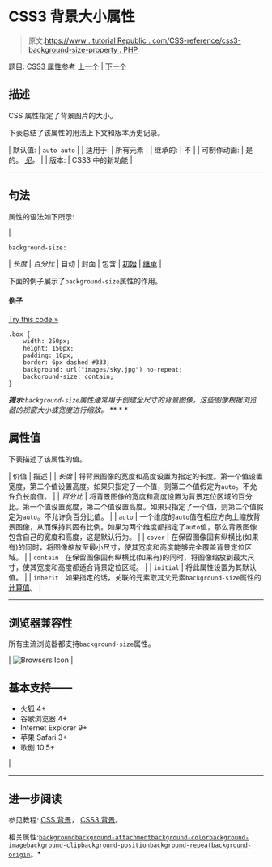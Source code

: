 # CSS3 背景大小属性

> 原文:[https://www . tutorial Republic . com/CSS-reference/css3-background-size-property . PHP](https://www.tutorialrepublic.com/css-reference/css3-background-size-property.php)

题目: [CSS3 属性参考](css3-properties.php) [上一个](css-background-repeat-property.php) | [下一个](css-border-property.php)

## 描述

CSS 属性指定了背景图片的大小。

下表总结了该属性的用法上下文和版本历史记录。

| 默认值: | `auto auto` |
| 适用于: | 所有元素 |
| 继承的: | 不 |
| 可制作动画: | 是的。 [*见*](css-animatable-properties.php)*。* |
| 版本: | CSS3 中的新功能 |

* * *

## 句法

属性的语法如下所示:

| 

```
background-size: 
```

 | *长度* &#124; *百分比* &#124; 自动 &#124; 封面 &#124; 包含 &#124; [初始](../definitions.php#initial) &#124; [继承](../definitions.php#inherit) |

下面的例子展示了`background-size`属性的作用。

#### 例子

[Try this code »](../codelab.php?topic=css3&file=background-size-property "Try this code using online Editor")

```
.box {
    width: 250px;
    height: 150px;
    padding: 10px;
    border: 6px dashed #333;
    background: url("images/sky.jpg") no-repeat;
    background-size: contain;
}
```

 ***提示:**`background-size`属性通常用于创建全尺寸的背景图像，这些图像根据浏览器的视窗大小或宽度进行缩放。*  ** * *

## 属性值

下表描述了该属性的值。

| 价值 | 描述 |
| *长度* | 将背景图像的宽度和高度设置为指定的长度。第一个值设置宽度，第二个值设置高度。如果只指定了一个值，则第二个值假定为`auto`。不允许负长度值。 |
| *百分比* | 将背景图像的宽度和高度设置为背景定位区域的百分比。第一个值设置宽度，第二个值设置高度。如果只指定了一个值，则第二个值假定为`auto`。不允许负百分比值。 |
| `auto` | 一个维度的`auto`值在相应方向上缩放背景图像，从而保持其固有比例。如果为两个维度都指定了`auto`值，那么背景图像包含自己的宽度和高度，这是默认行为。 |
| `cover` | 在保留图像固有纵横比(如果有)的同时，将图像缩放至最小尺寸，使其宽度和高度能够完全覆盖背景定位区域。 |
| `contain` | 在保留图像固有纵横比(如果有)的同时，将图像缩放到最大尺寸，使其宽度和高度都适合背景定位区域。 |
| `initial` | 将此属性设置为其默认值。 |
| `inherit` | 如果指定的话，关联的元素取其父元素`background-size`属性的[计算值](../definitions.php#computed-value)。 |

* * *

## 浏览器兼容性

所有主流浏览器都支持`background-size`属性。

| ![Browsers Icon](../Images/e9331123c77668c1832e541c2fca1002.png) | 

## 基本支持——

*   火狐 4+
*   谷歌浏览器 4+
*   Internet Explorer 9+
*   苹果 Safari 3+
*   歌剧 10.5+

 |

* * *

## 进一步阅读

参见教程: [CSS 背景](../css-tutorial/css-background.php)， [CSS3 背景](../css-tutorial/css3-background.php)。

相关属性:[`background`](css-background-property.php)[`background-attachment`](css-background-attachment-property.php)[`background-color`](css-background-color-property.php)[`background-image`](css-background-image-property.php)[`background-clip`](css3-background-clip-property.php)[`background-position`](css-background-position-property.php)[`background-repeat`](css-background-repeat-property.php)[`background-origin`](css3-background-origin-property.php)。*